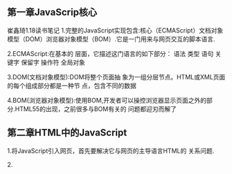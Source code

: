 ## 第一章JavaScrip核心

崔鑫琦1.18读书笔记
1.完整的JavaScript实现包含:核心（ECMAScript）文档对象模型（DOM）浏览器对象模型（BOM）.它是一门用来与网页交互的脚本语言.

2.ECMAScript:在基本的 层面，它描述这门语言的如下部分： 语法 类型 语句 关键字 保留字 操作符 全局对象

3.DOM(文档对象模型):DOM将整个页面抽 象为一组分层节点。HTML或XML页面的每个组成部分都是一种节 点，包含不同的数据

4.BOM(浏览器对象模型):使用BOM,开发者可以操控浏览器显示页面之外的部分.HTML55的出现，之前很多与BOM有关的 问题都迎刃而解了

## 第二章HTML中的JavaScript

1.将JavaScript引入网页，首先要解决它与网页的主导语言HTML的 关系问题.

2.<script> 元素

将js插入HTML的主要方法是使用 <script> 元素,这 个元素是由网景公司创造出来.包含在 <script>内的代码会被从上到下解释

3.标签占位符:，所有<script> 元素都被放在页面的  标签内,目的是把外部的CSS和JavaScript文件都集中放到 一起。不过把所有js文件都放在<head>里,也就意味着 必须把所有js代码都下载、解析后,才能开始渲染页面,对于需要很多js的页面，这会导致页面渲染的明显延迟

```js
<!DOCTYPE html>
<html>
<head>
<title>Example HTML Page</title>
<script src="example1.js"></script>
<script src="example2.js"></script>
</head>
<body>
<!-- 这里是页面内容 -->
</html>
```

4.异步执行脚本:HTML5为 <script> 元素定义了async属性.改变脚本处理方式上看,async属性与defer类似,两者也都只适用于外部脚本,都会告诉浏览器立即开始下载,与 defer 不同的是，标记为 async 的脚本并不保证能按照它们出现的次序执行

5.动态加载脚本:通过向DOM中动态添加 script 元素同样可以加载指定的脚本,只要创建一个 script 元素并将其添 加到DOM即可

## 第三章语言基础

 1.标识符:就是变量、函数、属性或函数参数的名称。标识符 可以由一或多个下列字符组成.

第一个字符必须是一个字母、下划线（ _ ）或美元符号 （ $ ）； 剩下的其他字符可以是字母、下划线、美元符号或数字。

2.ECMAScript标识符使用驼峰大小写形式，即第一个单 词的首字母小写，后面每个单词的首字母大写

3.注释:包括单行注释和块注释.

```js
// 单行注释

/* 这是多行
注释 */

```

4.变量:有3 个关键字可以声明变量： var 、 const 和 let, var 在 ECMAScript的所有版本中都可以使用，而 const 和 let 只能在 ECMAScript 6及更晚的版本中使用

5.var关键字:要定义变量，可以使用 var 操作符,（var 是一个关键 字），后跟变量名(即标识符)

```js
var message;
```

5.var 声明提升:使用 var 时，下面的代码不会报错。这是因为使用这个关键字 声明的变量会自动提升到函数作用域顶部

```js
function fn() {
var age = 26;
}
fn(); // undefined

```

6.let 声明:let 跟 var 的作用差不多，但有着非常重要的区别。最明显的 区别是， let 声明的范围是块作用域，而 var 声明的范围是函数作 用域

7.暂时性死区:let 与 var 的另一个重要的区别，就是 let 声明的变量不会 在作用域中被提升

8.全局声明:与 var 关键字不同，使用 let 在全局作用域中声明的变量不会 成为 window 对象的属性（ var 声明的变量则会）,不过， let 声明仍然是在全局作用域中发生的，相应变量会在 页面的生命周期内存续。因此，为了避免 SyntaxError ，必须 确保页面不会重复声明同一个变量

9.typeof 操作符:因为ECMAScript的类型系统是松散的，所以需要一种手段来确定 任意变量的数据类型。 typeof 操作符就是为此而生的。对一个值使 用 typeof 操作符会返回下列字符串之一：

"undefined" 表示值未定义；

 "boolean" 表示值为布尔值；

 "string" 表示值为字符串；

 "number" 表示值为数值；

 "object" 表示值为对象（而不是函数）或 null ；

 "function" 表示值为函数；

 "symbol" 表示值为符号

10.Undefined 类型:Undefined 类型只有一个值，就是特殊值 undefined 。当使 用 var 或 let 声明了变量但没有初始化时，就相当于给变量赋予 了 undefined 值

11.Null 类型:null 值表示一个空对象指针

12.Boolean 类型:有两个字面值：true 和 false

13.NaN:有一个特殊的数值叫 NaN ，意思是“不是数值”（Not a Number）,表示本来要返回数值的操作失败了,在ECMAScript中，0、+0或-0相除会返回 NaN 

14.String 类型:字符串可以使用双引号（"）、单引号（'）或反引号（`）标示 

15.Symbol 类型:Symbol （符号）是ECMAScript 6新增的数据类型,是原始 值，且符号实例是唯一、不可变的.符号的用途是确保对象属性使用 唯一标识符，不会发生属性冲突的危险。符号就是用来创建唯一记号，进而用作非字 符串形式的对象属性。

16.Object 类型:ECMAScript中的对象其实就是一组数据和功能的集合。对象通 过 new 操作符后跟对象类型的名称来创建。开发者可以通过创建 Object 类型的实例来创建自己的对象，然后再给对象添加属性和方 法

```js
let o = new Object();
```

17.布尔操作符:

逻辑非（ ! ）表示,这个操作符始终返回布尔值，无论应用到的是什么数 据类型。逻辑非操作符首先将操作数转换为布尔值，然后再对其 取反

```js
console.log(!false); // true
console.log(!"blue"); // false
console.log(!0); // true
console.log(!NaN); // true
console.log(!""); // true
console.log(!12345); // false
```



逻辑与:（ && ）表示

```js
let result = true && false;

```

逻辑或:（ || ）表示

```js
let result = true || false;

```

18.赋值操作符:（ = ）表:,将右手边的值赋给左手边的变 量

```js
let num = 10;
```



19.if 语句:

```js
if (i > 25) {
console.log("Greater than 25.");
} else if (i < 0) {
console.log("Less than 0.");
} else {
console.log("Between 0 and 25, inclusive.");
}

```

20. do-while 语句:循环体中的代码执 行后才会对退出条件进行求值,，循环体内的代码至少执行 一次

    ```js
    let i = 0;
    do {
    i += 2;
    } while (i < 10);                 
    ```
    

​	

21 break 和 continue 语句:break 语句用于立即退出循环，强制执行循环后的下 一条语句。而 continue 语句也用于立即退出循环，但会再次从循 环顶部开始执行

## 第四章 变量,作用域,内存

1.确定类型:typeof 操作符最适合用来判断一个变量是否为原始类型。它是判断一个变量是否为字符串、数值、布尔 值或 undefined 的最好方式。如果值是对象或 null ，那么 typeof 返回 "object" 

```js
let s = "Nicholas";
let b = true;
let i = 22;
let u;
let n = null;
let o = new Object();
console.log(typeof s); // string
console.log(typeof i); // number
console.log(typeof b); // boolean
console.log(typeof u); // undefined
console.log(typeof n); // object
console.log(typeof o); // object

```

2.变量声明:在使用 var 声明变量时，变量会被自动添加到最接近的上下 文。在函数中，最接近的上下文就是函数的局部上下文。在 with 语句中，最接近的上下文也是函数上下文。如果变量未经 声明就被初始化了，那么它就会自动被添加到全局上下文

使用 let 的块级作用域声明,但它的作用域是块级 的，这也是js中的新概念.let 与 var 的另一个不同之处是在同一作用域内不能声明两 次。重复的 var 声明会被忽略，而重复的 let 声明会抛出 SyntaxError 

 使用 const 的常量声明,使用 const 声 明的变量必须同时初始化为某个值。一声明，在其生命周期的任何时候都不能再重新赋予新值

3.Js变量可以保存两种类型的值：原始值和引用值

原始值: Undefined 、 Null 、 Boolean 、 Number 、 String , Symbol

1.原始值大小固定，因此保存在栈内存上

2.从一个变量到另一个变量复制原始值会创建该值的第二个副本。 引用值是对象，存储在堆内存上

3.包含引用值的变量实际上只包含指向相应对象的一个指针，而不 是对象本身

4.从一个变量到另一个变量复制引用值只会复制指针，因此结果是 两个变量都指向同一个对象

5.typeof 操作符可以确定值的原始类型，而 instanceof 操作 符用于确保值的引用类型



## 第五章基本引用类型

1.对象:是某个特定引用类型的实例.。新对象通过使用 new 操作符 后跟一个构造函数（constructor）来创建,构造函数就是用来创建新对象的 函数

```js
let now = new Date();
```

创建了Date的一个新实例,并保存在变量now中,Date就是构造函数,他负责创建一个只有默认属性和方法的对象.

2.Date:要创建日期对象，就使用 new 操作符来调用 Date 构造函数

```js
let now = new Date();

```

在没给Date构造函数传参的情况下,创建的对象将保存当前日期和时间.

2.继承的方法:Date类型重写了 toLocaleString() 、 toString() 和 valueOf() 方法

 toLocaleString() 方法返回的格式中包含针对时间的 AM或PM,但不包含时区信息

  toString() 方法通常返回带时区信息的日期和时间，时间也是以24小时制表示

valueOf() 方法不返回字符串，这个方法被重写后返回的是日期的毫秒表示,操作符（如小于号和大于号）可以直接使用它返回的值

3.日期格式化方法:

Date 类型有几个专门用于格式化日期的方法，它们都会返回字符串： 

toDateString() 显示日期中的周几、月、日、年； 

toTimeString() 显示日期中的时、分、秒和时区； 

toLocaleDateString() 显示日期中的周几、月、日、年； 

toLocaleTimeString() 显示日期中的时、分、秒；

toUTCString() 显示完整的UTC日期

4.日期/时间组件方法:

getTime() 返回日期的毫 秒表示；与 valueOf() 相同 

setTime(milliseconds) 设置日期的毫 秒表示，从而修改 整个日期 

getFullYear() 返回4位数年 （即2019而不是 19）

getUTCFullYear() 返回UTC日期 的4位数年

 setFullYear(year) 设置日期的年 （ year 必须是4 位数）

setUTCFullYear(year) 设置UTC日期 的年（ year 必须 是4位数） 

getMonth() 返回日期的月 （0表示1月，11表 示12月） 

getUTCMonth() 返回UTC日期 的月（0表示1月， 11表示12月）

5.RegExp:ECMAScript通过 RegExp 类型支持正则表达式

g ：全局模式，表示查找字符串的全部内容

 i ：不区分大小写，表示在查找匹配时忽略 pattern 和字符串的大小写

m ：多行模式，表示查找到一行文本末尾时会继续查找

 y ：粘附模式，表示只查找从 lastIndex 开始和之后的字符串

 u ：Unicode模式，启用Unicode匹配

s ： dotAll 模式，表示元字符 . 匹配任何字符（包括 \n 或 \r ）

6.RegExp 实例属性:

每个 RegExp 实例都有下列属性:

global ：布尔值，表示是否设置了 g 标记。

 ignoreCase ：布尔值，表示是否设置了 i 标记。

 unicode ：布尔值，表示是否设置了 u 标记。

 sticky ：布尔值，表示是否设置了 y 标记。

 lastIndex ：整数，表示在源字符串中下一次搜索的开始位置，始 终从0开始。

 multiline ：布尔值，表示是否设置了 m 标记。

 dotAll ：布尔值，表示是否设置了 s 标记。

 source ：正则表达式的字面量字符串（不是传给构造函数的模式字 符串），没有开头和结尾的斜杠。

 flags ：正则表达式的标记字符串。始终以字面量而非传入构造函数 的字符串模式形式返回（没有前后斜杠）

## 第六章集合引用类型

1.Object:Object 是ECMAScript中最常用的类型之一

创建 Object 的实例有两种方式.第一种是使用 new 操作符 和 Object 构造函数

```js
let person = new Object();
person.name = "Nicholas";
person.age = 29;

```

另一种方式是使用对象字面量表示:

```js
let person = {
name: "Nicholas",
age: 29
};
```

2.Array:可以创建一个数组,它 的第一个元素是字符串，第二个元素是数值，第三个是对象.ECMAScript 数组也是动态大小的，会随着数据添加而自动增长。

3.创建数组:

一种是使用 Array 构造函数:

```js
let colors = new Array();
```

如果知道数组中元素的数量，那么可以给构造函数传入一个数值，然 后 length 属性就会被自动创建并设置为这个值:

```js
let colors = new Array(20);
```

也可以给 Array 构造函数传入要保存的元素,下面的代码会 创建一个包含3个字符串值的数组:

```js
let colors = new Array("red","blue","green");
```

另一种创建数组的方式是使用数组字面量,数 组字面量是在中括号中包含以逗号分隔的元素列表:

```js
let colors = ["red","blue","green"]; // 创建一个包含3个元素的数组let names = []; // 创建一个空数组
let values = [1,2,]; // 创建一个包
含2个元素的数
```

3.数组空位:使用数组字面量初始化数组时，可以使用一串逗号来创建空位.

创建一个空位数组：

```js
const options = [,,,,,]; // 创建包含5个元素的数组
console.log(options.length); // 5
console.log(options); // [,,,,,]
```

4.数组索引:要取得或设置数组的值，需要使用中括号并提供相应值的数字索引.

```js
let colors = ["red","blue","green"]; // 定义一个字符串数组
alert(colors[0]); // 显示第一项
colors[2] = "black"; // 修改第三项
colors[3] = "brown"; // 添加第四项
```

5.检测数组:使用 instanceof 操作符来检测

```js
if (value instanceof Array){
// 操作数组
}
```

Array.isArray() 方法。这 个方法的目的就是确定一个值是否为数组，而不用管它是在哪个全局执行上下文中创建的

```js
if (Array.isArray(value)){
// 操作数组
}
```

6.迭代器方法: keys() 返回数组索引的迭代器， values() 返回数组元素的迭代器，而 entries() 返回索引/值 对的迭代器

```js
const a = ["foo","bar","baz","qux"];
// 因为这些方法都返回迭代器，所以可以将它们的内容
// 通过Array.from()直接转换为数组实例
const aKeys = Array.from(a.keys());
const aValues = Array.from(a.values());
const aEntries = Array.from(a.entries());
console.log(aKeys); // [0, 1, 2, 3]
console.log(aValues); // ["foo","bar","baz","qux"]
console.log(aEntries); // [[0,"foo"], [1,"bar"],
[2,"baz"], [3,"qux"]]

```

7.复制和填充方法:批量复制方法 fill() ，以及填充数组方法 copyWithin() 

fill() 方法可以向一个已有的数组中插入全部或部分相同的值.开始索引用于指定开始填充的位置,如果不提供结束索引，将一直填充到数组末尾,负值索引从数组末尾开始计算。

```js
const zeroes = [0, 0, 0, 0, 0];
// 用5填充整个数组
zeroes.fill(5);
console.log(zeroes); // [5, 5, 5, 5, 5]
zeroes.fill(0); // 重置
```

copyWithin() 会按照指定范围浅复制数组中的 部分内容，然后将它们插入到指定索引开始的位置

```js
let ints,
reset = () => ints = [0, 1, 2, 3, 4, 5, 6, 7, 8,9];
reset();
// 从ints中复制索引0开始的内容，插入到索引5开始的位置
// 在源索引或目标索引到达数组边界时停止
ints.copyWithin(5);
console.log(ints); // [0, 1, 2, 3, 4, 0, 1, 2, 3,4]
reset();

```

8.转换方法:所有对象都有 toLocaleString() 、 toString() 和 valueOf() 方法.

valueOf() 返回的还是数组本身

toString() 返回由数组中每个值的等效字符串拼接而成的一个逗号分隔的字符串

对数组的每个值都会调用 toString() 方 法，得到最终的字符串

```js
let colors = ["red","blue","green"]; // 创建一个包含3个字符串的数组
alert(colors.toString()); // red,blue,green
alert(colors.valueOf()); // red,blue,green
alert(colors); // red,blue,green
```

9.栈方法:栈是一种后进先出（LIFO，Last-In-First-Out）的结构，也就是最近添加的 项先被删除.数据项的插入(push)和删除(pop)只在栈的一个地方发生,就是栈顶.

push() 接收任意数量的参数，添加到数组末尾，返回数组的最新长度. pop() 则用于删除数组的最后一项，减少数组的 length值，返回被删除的项

```js
let colors = new Array(); // 创建一个数组
let count = colors.push("red","green"); // 推入两项
alert(count); // 2
count = colors.push("black"); // 再推入一项
alert(count); // 3
let item = colors.pop(); // 取得最后一项
alert(item); // black
alert(colors.length); // 2
```

10.队列方法:。队列在列表末尾添加数据，但 从列表开头获取数据。

从数组开头取得数据的方法shift() ，它会删除数组的第一项并返回它，然后数组长度减1.使用 shift() 和 push() ，可以把数组当成队列来使用

```js
let colors = new Array(); // 创建一个数组
let count = colors.push("red","green"); // 推入两项
alert(count); // 2
count = colors.push("black"); // 再推入一项
alert(count); // 3
let item = colors.shift(); // 取得第一项
alert(item); // red
alert(colors.length); // 2
```

11.排序方法: reverse() 和 sort() 

 reverse() 方法就是将数组元素反向排列:

```js
let values = [1, 2, 3, 4, 5];
values.reverse();
alert(values); // 5,4,3,2,1
```

sort() 会按照升序重新排列数组元素:

```js
let values = [0, 1, 5, 10, 15];
values.sort();
alert(values); // 0,1,10,15,5
```

12.操作方法:数组中的元素我们有很多操作方法.比如 concat() 方法可以在现有数组全部元素基础上创建一个新数组.

```js
let colors = ["red","green","blue"];
let colors2 = colors.concat("yellow",["black","brown"]);
console.log(colors); // ["red","green","blue"]
console.log(colors2);//["red","green","blue","yellow","black","brown"]

```













